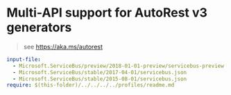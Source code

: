 # Multi-API support for AutoRest v3 generators

> see https://aka.ms/autorest

``` yaml $(enable-multi-api)
input-file:
  - Microsoft.ServiceBus/preview/2018-01-01-preview/servicebus-preview.json
  - Microsoft.ServiceBus/stable/2017-04-01/servicebus.json
  - Microsoft.ServiceBus/stable/2015-08-01/servicebus.json
require: $(this-folder)/../../../../profiles/readme.md
```
